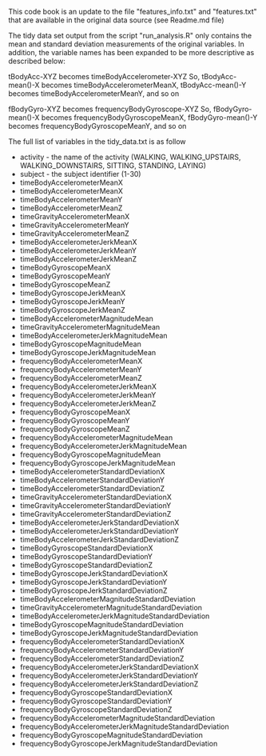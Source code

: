 This code book is an update to the file "features_info.txt" and "features.txt" that are available in the original data source (see Readme.md file)

The tidy data set output from the script "run_analysis.R" only contains the mean and standard deviation measurements of the original variables. In addition, the variable names has been expanded to be more descriptive as described below:

tBodyAcc-XYZ becomes timeBodyAccelerometer-XYZ
So, tBodyAcc-mean()-X becomes timeBodyAccelerometerMeanX, tBodyAcc-mean()-Y becomes timeBodyAccelerometerMeanY, and so on

fBodyGyro-XYZ becomes frequencyBodyGyroscope-XYZ
So, fBodyGyro-mean()-X becomes frequencyBodyGyroscopeMeanX, fBodyGyro-mean()-Y becomes frequencyBodyGyroscopeMeanY, and so on

The full list of variables in the tidy_data.txt is as follow

- activity - the name of the activity (WALKING, WALKING_UPSTAIRS, WALKING_DOWNSTAIRS, SITTING, STANDING, LAYING)
- subject - the subject identifier (1-30)
- timeBodyAccelerometerMeanX
- timeBodyAccelerometerMeanX
- timeBodyAccelerometerMeanY
- timeBodyAccelerometerMeanZ
- timeGravityAccelerometerMeanX
- timeGravityAccelerometerMeanY
- timeGravityAccelerometerMeanZ
- timeBodyAccelerometerJerkMeanX
- timeBodyAccelerometerJerkMeanY
- timeBodyAccelerometerJerkMeanZ
- timeBodyGyroscopeMeanX
- timeBodyGyroscopeMeanY
- timeBodyGyroscopeMeanZ
- timeBodyGyroscopeJerkMeanX
- timeBodyGyroscopeJerkMeanY
- timeBodyGyroscopeJerkMeanZ
- timeBodyAccelerometerMagnitudeMean
- timeGravityAccelerometerMagnitudeMean
- timeBodyAccelerometerJerkMagnitudeMean
- timeBodyGyroscopeMagnitudeMean
- timeBodyGyroscopeJerkMagnitudeMean
- frequencyBodyAccelerometerMeanX
- frequencyBodyAccelerometerMeanY
- frequencyBodyAccelerometerMeanZ
- frequencyBodyAccelerometerJerkMeanX                                          
- frequencyBodyAccelerometerJerkMeanY
- frequencyBodyAccelerometerJerkMeanZ
- frequencyBodyGyroscopeMeanX
- frequencyBodyGyroscopeMeanY
- frequencyBodyGyroscopeMeanZ
- frequencyBodyAccelerometerMagnitudeMean
- frequencyBodyAccelerometerJerkMagnitudeMean
- frequencyBodyGyroscopeMagnitudeMean
- frequencyBodyGyroscopeJerkMagnitudeMean
- timeBodyAccelerometerStandardDeviationX
- timeBodyAccelerometerStandardDeviationY
- timeBodyAccelerometerStandardDeviationZ
- timeGravityAccelerometerStandardDeviationX
- timeGravityAccelerometerStandardDeviationY
- timeGravityAccelerometerStandardDeviationZ
- timeBodyAccelerometerJerkStandardDeviationX
- timeBodyAccelerometerJerkStandardDeviationY
- timeBodyAccelerometerJerkStandardDeviationZ
- timeBodyGyroscopeStandardDeviationX
- timeBodyGyroscopeStandardDeviationY
- timeBodyGyroscopeStandardDeviationZ
- timeBodyGyroscopeJerkStandardDeviationX
- timeBodyGyroscopeJerkStandardDeviationY
- timeBodyGyroscopeJerkStandardDeviationZ
- timeBodyAccelerometerMagnitudeStandardDeviation
- timeGravityAccelerometerMagnitudeStandardDeviation
- timeBodyAccelerometerJerkMagnitudeStandardDeviation
- timeBodyGyroscopeMagnitudeStandardDeviation
- timeBodyGyroscopeJerkMagnitudeStandardDeviation
- frequencyBodyAccelerometerStandardDeviationX
- frequencyBodyAccelerometerStandardDeviationY
- frequencyBodyAccelerometerStandardDeviationZ
- frequencyBodyAccelerometerJerkStandardDeviationX
- frequencyBodyAccelerometerJerkStandardDeviationY
- frequencyBodyAccelerometerJerkStandardDeviationZ
- frequencyBodyGyroscopeStandardDeviationX
- frequencyBodyGyroscopeStandardDeviationY
- frequencyBodyGyroscopeStandardDeviationZ
- frequencyBodyAccelerometerMagnitudeStandardDeviation
- frequencyBodyAccelerometerJerkMagnitudeStandardDeviation
- frequencyBodyGyroscopeMagnitudeStandardDeviation
- frequencyBodyGyroscopeJerkMagnitudeStandardDeviation
